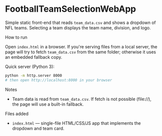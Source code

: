 # FootballTeamSelectionWebApp

Simple static front-end that reads `team_data.csv` and shows a dropdown of NFL teams. Selecting a team displays the team name, division, and logo.

How to run

Open `index.html` in a browser. If you're serving files from a local server, the page will try to fetch `team_data.csv` from the same folder; otherwise it uses an embedded fallback copy.

Quick server (Python 3):

```bash
python -m http.server 8000
# then open http://localhost:8000 in your browser
```

Notes

- Team data is read from `team_data.csv`. If fetch is not possible (file://), the page will use a built-in fallback.

Files added

- `index.html` — single-file HTML/CSS/JS app that implements the dropdown and team card.
